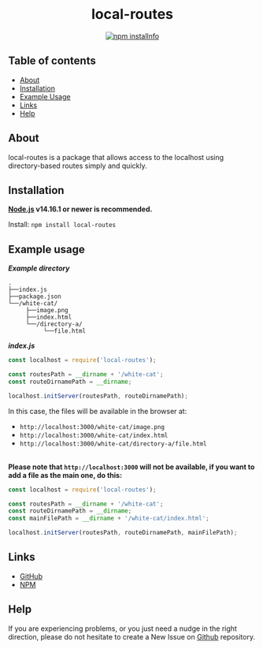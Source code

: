 <div align="center">
  <br>
  <h1>local-routes</h1>
  <p>
    <a href="https://www.npmjs.com/package/local-routes"><img src="https://nodei.co/npm/local-routes.png" alt="npm installnfo"/></a>
  </p>
</div>

## Table of contents

- [About](#about)
- [Installation](#installation)
- [Example Usage](#example-usage)
- [Links](#links)
- [Help](#help)

## About

local-routes is a package that allows access to the localhost using directory-based routes simply and quickly.

## Installation

**[Node.js](https://nodejs.org) v14.16.1 or newer is recommended.**  

Install: `npm install local-routes`

## Example usage

***Example directory***
```code
.
├──index.js
├──package.json
└──/white-cat/
     ├──image.png
     ├──index.html
     └──/directory-a/
          └──file.html
```

***index.js***
```js
const localhost = require('local-routes');

const routesPath = __dirname + '/white-cat';
const routeDirnamePath = __dirname;

localhost.initServer(routesPath, routeDirnamePath);
```
In this case, the files will be available in the browser at:
- `http://localhost:3000/white-cat/image.png`
- `http://localhost:3000/white-cat/index.html`
- `http://localhost:3000/white-cat/directory-a/file.html`

<br>**Please note that `http://localhost:3000` will not be available, if you want to add a file as the main one, do this:**
```js
const localhost = require('local-routes');

const routesPath = __dirname + '/white-cat';
const routeDirnamePath = __dirname;
const mainFilePath = __dirname + '/white-cat/index.html';

localhost.initServer(routesPath, routeDirnamePath, mainFilePath);
```

## Links

- [GitHub](https://github.com/Kirigod/local-routes)
- [NPM](https://www.npmjs.com/package/local-routes)

## Help

If you are experiencing problems, or you just need a nudge in the right direction, please do not hesitate to create a New Issue on [Github](https://github.com/Kirigod/local-routes) repository.